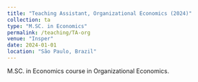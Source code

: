 ```yaml
---
title: "Teaching Assistant, Organizational Economics (2024)"
collection: ta
type: "M.SC. in Economics"
permalink: /teaching/TA-org
venue: "Insper"
date: 2024-01-01
location: "São Paulo, Brazil"
---
```


M.SC. in Economics course in Organizational Economics.